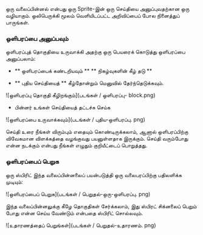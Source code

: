 ஒரு வலைப்பின்னல் என்பது ஒரு Sprite-இன் ஒரு செய்தியை அனுப்புவதற்கான ஒரு வழியாகும். ஒலிபெருக்கி மூலம் வெளியிடப்பட்ட அறிவிப்பைப் போல நினைத்துப் பாருங்கள்.

### ஒளிபரப்பை அனுப்பவும்

ஒளிபரப்புத் தொகுதியை உருவாக்கி அதற்கு ஒரு பெயரைக் கொடுத்து ஒளிபரப்பை அனுப்பலாம்:

+ ** ஒளிபரப்பைக் கண்டறியவும் ** ** நிகழ்வுகளின் கீழ் தடு **

+ ** புதிய செய்தியைத் ** கீழ்தோன்றும் மெனுவில் தேர்ந்தெடுக்கவும்.

![ஒளிபரப்பு தொகுதி கீழிறங்கும்](படங்கள் / ஒளிபரப்பு- block.png)

+ பின்னர் உங்கள் செய்தியைத் தட்டச்சு செய்க

![ஒளிபரப்பை உருவாக்கவும்](படங்கள் / புதிய-ஒளிபரப்பு. png)

செய்தி உரை நீங்கள் விரும்பும் எதையும் கொண்டிருக்கலாம், ஆனால் ஒளிபரப்பிற்கு விவேகமான விளக்கத்தை வழங்குவது பயனுள்ளதாக இருக்கும். செய்தி வரும்போது என்ன நடக்கும் என்பது நீங்கள் எழுதும் குறியீட்டைப் பொறுத்தது.

### ஒளிபரப்பைப் பெறுக

ஒரு ஸ்பிரிட் இந்த வலைப்பின்னலைப் பயன்படுத்தி ஒரு வலைபரப்பிற்கு பதிலளிக்க முடியும்:

![ஒளிபரப்பைப் பெறுக](படங்கள் / பெறுதல்-ஒரு-ஒளிபரப்பு. png)

இந்த வலைப்பின்னலுக்கு கீழே தொகுதிகள் சேர்க்கலாம், இது ஸ்பிரட் சிக்னலைப் பெறும் போது என்ன செய்ய வேண்டும் என்பதை ஸ்பிரிட் சொல்லவும்.

![உதாரணத்தைப் பெறுங்கள்](படங்கள் / பெறுதல்-உதாரணம். png)